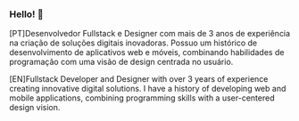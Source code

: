 ### Hello! 👋

[PT]Desenvolvedor Fullstack e Designer com mais de 3 anos de experiência na criação de soluções digitais inovadoras. Possuo um histórico de desenvolvimento de aplicativos web e móveis, combinando habilidades de programação com uma visão de design centrada no usuário.

[EN]Fullstack Developer and Designer with over 3 years of experience creating innovative digital solutions. I have a history of developing web and mobile applications, combining programming skills with a user-centered design vision.

<!--
**ian-cunha/ian-cunha** is a ✨ _special_ ✨ repository because its `README.md` (this file) appears on your GitHub profile.

Here are some ideas to get you started:

- 🔭 I’m currently working on ...
- 🌱 I’m currently learning ...
- 👯 I’m looking to collaborate on ...
- 🤔 I’m looking for help with ...
- 💬 Ask me about ...
- 📫 How to reach me: ...
- 😄 Pronouns: ...
- ⚡ Fun fact: ...
-->

